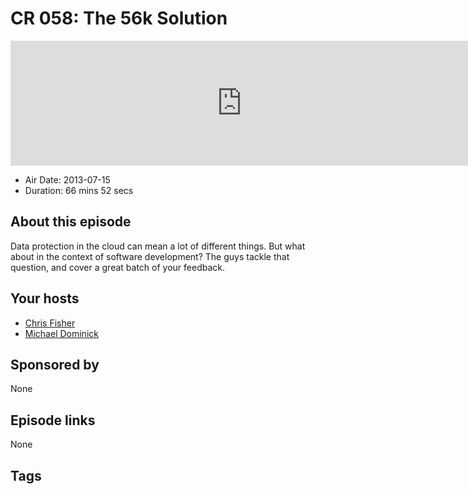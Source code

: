 # CR 058: The 56k Solution

<iframe src="https://player.fireside.fm/v2/MLf2ZzhC+8mYPOX6m?theme=dark" width="740" height="200" frameborder="0" scrolling="no"></iframe>

* Air Date: 2013-07-15
* Duration: 66 mins 52 secs

## About this episode

Data protection in the cloud can mean a lot of different things. But what about in the context of software development? The guys tackle that question, and cover a great batch of your feedback.

## Your hosts
* [Chris Fisher](https://coder.show/hosts/chrislas)
* [Michael Dominick](https://coder.show/hosts/michael)

## Sponsored by

None



## Episode links

None



## Tags

